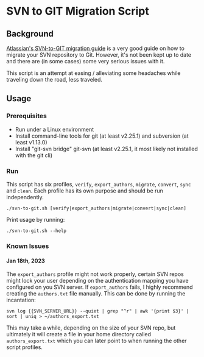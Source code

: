 # SVN to GIT Migration Script
## Background
[Atlassian's SVN-to-GIT migration guide](https://www.atlassian.com/git/tutorials/migrating-overview) is a very good guide
on how to migrate your SVN repository to Git. However, it's not been kept up to date and there are (in some cases)
some very serious issues with it.

This script is an attempt at easing / alleviating some headaches while traveling down the road, less traveled.

## Usage
### Prerequisites
* Run under a Linux environment
* Install command-line tools for git (at least v2.25.1) and subversion (at least v1.13.0)
* Install "git-svn bridge" git-svn (at least v2.25.1, it most likely not installed with the git cli)

### Run
This script has six profiles, `verify`, `export_authors`, `migrate`, `convert`, `sync` and `clean`.
Each profile has its own purpose and should be run independently.
```shell
./svn-to-git.sh [verify|export_authors|migrate|convert|sync|clean] 
```
Print usage by running:
```shell
./svn-to-git.sh --help
```
### Known Issues

#### Jan 18th, 2023

The `export_authors` profile might not work properly, certain SVN repos might lock your user depending
on the authentication mapping you have configured on you SVN server.
If `export_authors` fails, I highly recommend creating the `authors.txt` file manually.
This can be done by running the incantation:
```shell
svn log {{SVN_SERVER_URL}} --quiet | grep "^r" | awk '{print $3}' | sort | uniq > ~/authors_export.txt
```
This may take a while, depending on the size of your SVN repo, but ultimately it will create a file in your
home directory called `authors_export.txt` which you can later point to when running the other script profiles.